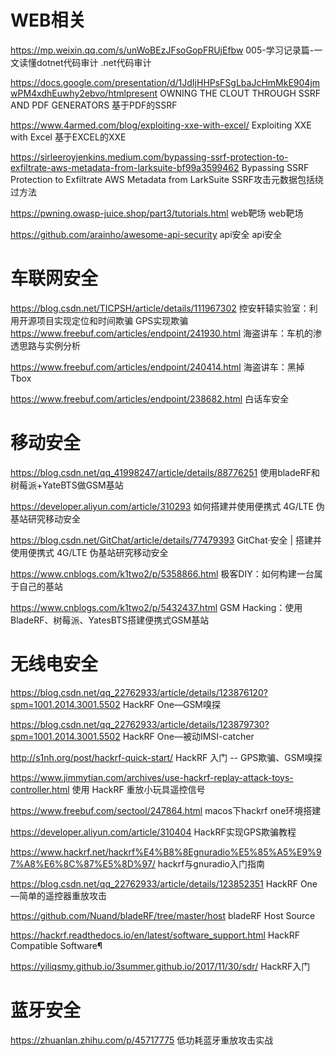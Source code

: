 # WEB相关

https://mp.weixin.qq.com/s/unWoBEzJFsoGopFRUjEfbw	005-学习记录篇-一文读懂dotnet代码审计	.net代码审计

https://docs.google.com/presentation/d/1JdIjHHPsFSgLbaJcHmMkE904jmwPM4xdhEuwhy2ebvo/htmlpresent	OWNING THE CLOUT THROUGH SSRF AND PDF GENERATORS	基于PDF的SSRF

https://www.4armed.com/blog/exploiting-xxe-with-excel/	Exploiting XXE with Excel	基于EXCEL的XXE

https://sirleeroyjenkins.medium.com/bypassing-ssrf-protection-to-exfiltrate-aws-metadata-from-larksuite-bf99a3599462	Bypassing SSRF Protection to Exfiltrate AWS Metadata from LarkSuite	SSRF攻击元数据包括绕过方法

https://pwning.owasp-juice.shop/part3/tutorials.html	web靶场	web靶场

https://github.com/arainho/awesome-api-security	api安全	api安全


# 车联网安全

https://blog.csdn.net/TICPSH/article/details/111967302	控安轩辕实验室：利用开源项目实现定位和时间欺骗	GPS实现欺骗
https://www.freebuf.com/articles/endpoint/241930.html   海盗讲车：车机的渗透思路与实例分析

https://www.freebuf.com/articles/endpoint/240414.html 海盗讲车：黑掉Tbox

https://www.freebuf.com/articles/endpoint/238682.html  白话车安全



# 移动安全

https://blog.csdn.net/qq_41998247/article/details/88776251  使用bladeRF和树莓派+YateBTS做GSM基站

https://developer.aliyun.com/article/310293  如何搭建并使用便携式 4G/LTE 伪基站研究移动安全

https://blog.csdn.net/GitChat/article/details/77479393   GitChat·安全 | 搭建并使用便携式 4G/LTE 伪基站研究移动安全

https://www.cnblogs.com/k1two2/p/5358866.html  极客DIY：如何构建一台属于自己的基站

https://www.cnblogs.com/k1two2/p/5432437.html     GSM Hacking：使用BladeRF、树莓派、YatesBTS搭建便携式GSM基站




# 无线电安全

https://blog.csdn.net/qq_22762933/article/details/123876120?spm=1001.2014.3001.5502  HackRF One—GSM嗅探

https://blog.csdn.net/qq_22762933/article/details/123879730?spm=1001.2014.3001.5502   HackRF One—被动IMSI-catcher

http://s1nh.org/post/hackrf-quick-start/ HackRF 入门 -- GPS欺骗、GSM嗅探

https://www.jimmytian.com/archives/use-hackrf-replay-attack-toys-controller.html  使用 HackRF 重放小玩具遥控信号

https://www.freebuf.com/sectool/247864.html   macos下hackrf one环境搭建

https://developer.aliyun.com/article/310404  HackRF实现GPS欺骗教程


https://www.hackrf.net/hackrf%E4%B8%8Egnuradio%E5%85%A5%E9%97%A8%E6%8C%87%E5%8D%97/   hackrf与gnuradio入门指南

https://blog.csdn.net/qq_22762933/article/details/123852351  HackRF One—简单的遥控器重放攻击

https://github.com/Nuand/bladeRF/tree/master/host  bladeRF Host Source

https://hackrf.readthedocs.io/en/latest/software_support.html  HackRF Compatible Software¶

https://yiliqsmy.github.io/3summer.github.io/2017/11/30/sdr/    HackRF入门


# 蓝牙安全

https://zhuanlan.zhihu.com/p/45717775  低功耗蓝牙重放攻击实战



